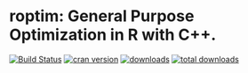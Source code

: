roptim: General Purpose Optimization in R with C++.
====

[![Build Status](https://travis-ci.org/ypan1988/roptim.svg?branch=master)](https://travis-ci.org/ypan1988/roptim)
[![cran version](http://www.r-pkg.org/badges/version/roptim)](https://cran.r-project.org/web/packages/roptim)
[![downloads](http://cranlogs.r-pkg.org/badges/roptim)](http://cranlogs.r-pkg.org/badges/roptim)
[![total downloads](http://cranlogs.r-pkg.org/badges/grand-total/roptim)](http://cranlogs.r-pkg.org/badges/grand-total/roptim)
